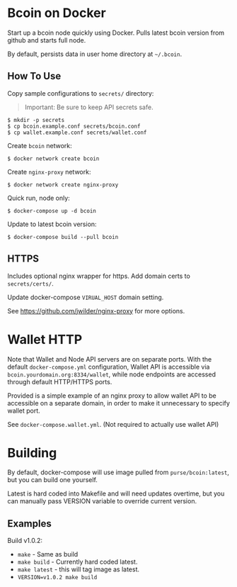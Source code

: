 Bcoin on Docker
=====

Start up a bcoin node quickly using Docker.
Pulls latest bcoin version from github and starts full node.

By default, persists data in user home directory at `~/.bcoin`.

How To Use
----

Copy sample configurations to `secrets/` directory:
>Important: Be sure to keep API secrets safe.
```
$ mkdir -p secrets
$ cp bcoin.example.conf secrets/bcoin.conf
$ cp wallet.example.conf secrets/wallet.conf
```

Create `bcoin` network:
```
$ docker network create bcoin
```

Create `nginx-proxy` network:
```
$ docker network create nginx-proxy
```

Quick run, node only:
```
$ docker-compose up -d bcoin
```

Update to latest bcoin version:
```
$ docker-compose build --pull bcoin
```

HTTPS
----
Includes optional nginx wrapper for https. Add domain certs to `secrets/certs/`.

Update docker-compose `VIRUAL_HOST` domain setting.

See https://github.com/jwilder/nginx-proxy for more options.

# Wallet HTTP
Note that Wallet and Node API servers are on separate ports.
With the default `docker-compose.yml` configuration, Wallet API is accessible via `bcoin.yourdomain.org:8334/wallet`, while node endpoints are accessed through default HTTP/HTTPS ports.

Provided is a simple example of an nginx proxy to allow wallet API to be accessible
on a separate domain, in order to make it unnecessary to specify wallet port.

See `docker-compose.wallet.yml`. (Not required to actually use wallet API)

# Building

By default, docker-compose will use image pulled from `purse/bcoin:latest`,
but you can build one yourself.

Latest is hard coded into Makefile and will need updates overtime,
but you can manually pass VERSION variable to override current version.

## Examples
Build v1.0.2:
  - `make` - Same as build
  - `make build` - Currently hard coded latest.
  - `make latest` - this will tag image as latest.
  - `VERSION=v1.0.2 make build`
